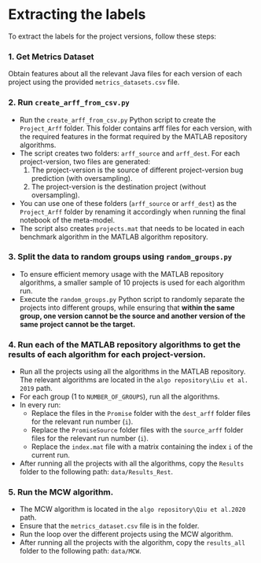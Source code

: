 # Extracting the labels
To extract the labels for the project versions, follow these steps:

### 1. Get Metrics Dataset
Obtain features about all the relevant Java files for each version of each project using the provided `metrics_datasets.csv` file.

### 2. Run `create_arff_from_csv.py`
   - Run the `create_arff_from_csv.py` Python script to create the `Project_Arff` folder. This folder contains arff files for each version, with the required features in the format required by the MATLAB repository algorithms.
   - The script creates two folders: `arff_source` and `arff_dest`. For each project-version, two files are generated:
     1. The project-version is the source of different project-version bug prediction (with oversampling).
     2. The project-version is the destination project (without oversampling).
   - You can use one of these folders (`arff_source` or `arff_dest`) as the `Project_Arff` folder by renaming it accordingly when running the final notebook of the meta-model.
   - The script also creates `projects.mat` that needs to be located in each benchmark algorithm in the MATLAB algorithm repository.

### 3. Split the data to random groups using `random_groups.py`
   - To ensure efficient memory usage with the MATLAB repository algorithms, a smaller sample of 10 projects is used for each algorithm run.
   - Execute the `random_groups.py` Python script to randomly separate the projects into different groups, while ensuring that **within the same group, one version cannot be the source and another version of the same project cannot be the target.**

### 4. Run each of the MATLAB repository algorithms to get the results of each algorithm for each project-version. 
   - Run all the projects using all the algorithms in the MATLAB repository. The relevant algorithms are located in the `algo repository\Liu et al. 2019` path.
   - For each group (1 to `NUMBER_OF_GROUPS`), run all the algorithms.
   - In every run:
       - Replace the files in the `Promise` folder with the `dest_arff` folder files for the relevant run number (`i`).
       - Replace the `PromiseSource` folder files with the `source_arff` folder files for the relevant run number (`i`).
       - Replace the `index.mat` file with a matrix containing the index `i` of the current run.
   - After running all the projects with all the algorithms, copy the `Results` folder to the following path: `data/Results_Rest`.


### 5. Run the MCW algorithm.
   - The MCW algorithm is located in the `algo repository\Qiu et al.2020` path.
   - Ensure that the `metrics_dataset.csv` file is in the folder.
   - Run the loop over the different projects using the MCW algorithm.
   - After running all the projects with the algorithm, copy the `results_all` folder to the following path: `data/MCW`.

